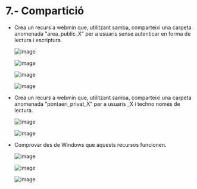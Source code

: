 # 7.- Compartició

- Crea un recurs a webmin que, utilitzant samba, comparteixi una carpeta anomenada "area_public_X" per a usuaris sense autenticar en forma de lectura i escriptura.

  ![image](https://github.com/user-attachments/assets/806390e8-50e7-45a2-b50a-3b2684bc9499)

  ![image](https://github.com/user-attachments/assets/389781ca-88a8-45d2-9131-67090859d009)

  ![image](https://github.com/user-attachments/assets/3f4a2d98-2f8a-4a48-bbc6-5de337d2043b)

  ![image](https://github.com/user-attachments/assets/0c310b25-cf41-4252-a03a-de6a38d0ad34)


- Crea un recurs a webmin que, utilitzant samba, comparteixi una carpeta anomenada "pontaeri_privat_X" per a usuaris _X i techno només de lectura.

  ![image](https://github.com/user-attachments/assets/80404083-cbae-4cd3-89a4-3b97f5a19593)

  ![image](https://github.com/user-attachments/assets/e6ddd64e-d79a-4c3b-8e03-8fe8e765849f)


- Comprovar des de Windows que aquests recursos funcionen.

  ![image](https://github.com/user-attachments/assets/cd2ed8dd-47b9-4431-9450-92606fcefbb2)

  ![image](https://github.com/user-attachments/assets/f5fb4458-40e5-4b5f-8c6d-1e560f355986)

  ![image](https://github.com/user-attachments/assets/7eb05116-2fd1-41c3-90fe-ff7c537af12e)

  
